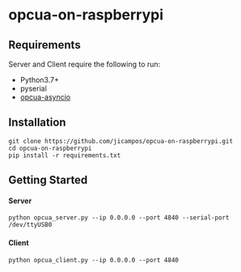 # opcua-on-raspberrypi

## Requirements
Server and Client require the following to run:
- Python3.7+
- pyserial
- [opcua-asyncio](https://github.com/FreeOpcUa/opcua-asyncio)

## Installation
```
git clone https://github.com/jicampos/opcua-on-raspberrypi.git
cd opcua-on-raspberrypi
pip install -r requirements.txt
```

## Getting Started 

#### Server
```
python opcua_server.py --ip 0.0.0.0 --port 4840 --serial-port /dev/ttyUSB0
```

#### Client
```
python opcua_client.py --ip 0.0.0.0 --port 4840
```
